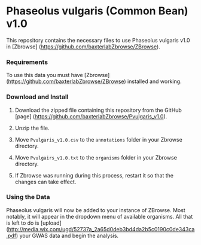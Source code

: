 # Phaseolus vulgaris (Common Bean) v1.0

This repository contains the necessary files to use Phaseolus vulgaris v1.0 in [Zbrowse] (https://github.com/baxterlabZbrowse/ZBrowse).

### Requirements

To use this data you must have [Zbrowse] (https://github.com/baxterlabZbrowse/ZBrowse) installed and working.

### Download and Install

1. Download the zipped file containing this repository from the GitHub [page] (https://github.com/baxterlabZbrowse/Pvulgaris_v1.0).

2. Unzip the file.

3. Move `Pvulgaris_v1.0.csv` to the `annotations` folder in your Zbrowse directory.

4. Move `Pvulgairs_v1.0.txt` to the `organisms` folder in your Zbrowse directory.

5. If Zbrowse was running during this process, restart it so that the changes can take effect.

### Using the Data

Phaseolus vulgaris will now be added to your instance of ZBrowse. Most notably, it will appear 
in the dropdown menu of available organisms. All that is left to do is [upload] (http://media.wix.com/ugd/52737a_2a65d0deb3bd4da2b5c0190c0de343ca.pdf)
your GWAS data and begin the analysis.
